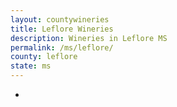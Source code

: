 ```yaml
---
layout: countywineries
title: Leflore Wineries
description: Wineries in Leflore MS
permalink: /ms/leflore/
county: leflore
state: ms
---
```

-
